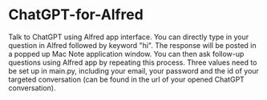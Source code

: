# ChatGPT-for-Alfred
Talk to ChatGPT using Alfred app interface.
You can directly type in your question in Alfred followed by keyword "hi".
The response will be posted in a popped up Mac Note application window.
You can then ask follow-up questions using Alfred app by repeating this process.
Three values need to be set up in main.py, including your email, your password and the id of your targeted conversation (can be found in the url of your opened ChatGPT conversation).
